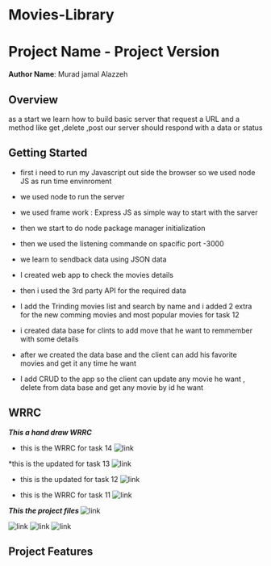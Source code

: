 # Movies-Library
# Project Name - Project Version

**Author Name**: Murad jamal Alazzeh


## Overview
 as a start we learn how to build basic server that request a URL and a method like get ,delete ,post 
 our server should respond with a data or status 

## Getting Started
* first i need to run my Javascript out side the browser so we used node JS as run time envinroment 
* we used node to run the server 
* we used frame work : Express JS as simple way to start with the sarver 
* then we start to do node package manager initialization
* then we used the listening commande on spacific port -3000 

* we learn to sendback data using JSON data 
* I created web app to check the movies details
* then i used the 3rd party API for the required data
* I add the Trinding movies list and search by name and i added 2 extra for the new comming movies and most popular movies for task 12 
*  i created data base for clints to add move that he want to remmember with some details 
* after we created the data base and the client can add his favorite movies and get it any time he want 
* I add CRUD to the app so the client can update any movie he want , delete from data base and get any movie by id he want


## WRRC

***This a hand draw WRRC***
* this is the WRRC for task 14 
![link](./image/WRRC%20CRUD.jpeg)

*this is the updated for task 13 
![link](./image/WRRC3.jpeg)
* this is the updated for task 12
![link](./image/WRRC%202.jpeg)

* this is the WRRC for task 11
![link](./image/WRRC.jpeg)

***This the project files***
![link](./image/project%20tree.png)

![link](./image/otput.png)
![link](./image/fav.png)
![link](./image/404.png)


## Project Features
